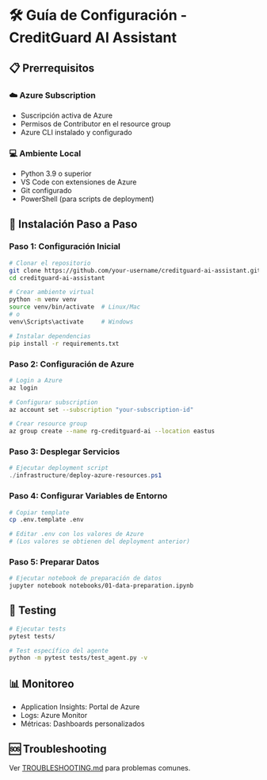 # 🛠️ Guía de Configuración - CreditGuard AI Assistant

## 📋 **Prerrequisitos**

### ☁️ **Azure Subscription**
- Suscripción activa de Azure
- Permisos de Contributor en el resource group
- Azure CLI instalado y configurado

### 💻 **Ambiente Local**
- Python 3.9 o superior
- VS Code con extensiones de Azure
- Git configurado
- PowerShell (para scripts de deployment)

## 🚀 **Instalación Paso a Paso**

### **Paso 1: Configuración Inicial**
```bash
# Clonar el repositorio
git clone https://github.com/your-username/creditguard-ai-assistant.git
cd creditguard-ai-assistant

# Crear ambiente virtual
python -m venv venv
source venv/bin/activate  # Linux/Mac
# o
venv\Scripts\activate     # Windows

# Instalar dependencias
pip install -r requirements.txt
```

### **Paso 2: Configuración de Azure**
```bash
# Login a Azure
az login

# Configurar subscription
az account set --subscription "your-subscription-id"

# Crear resource group
az group create --name rg-creditguard-ai --location eastus
```

### **Paso 3: Desplegar Servicios**
```powershell
# Ejecutar deployment script
./infrastructure/deploy-azure-resources.ps1
```

### **Paso 4: Configurar Variables de Entorno**
```bash
# Copiar template
cp .env.template .env

# Editar .env con los valores de Azure
# (Los valores se obtienen del deployment anterior)
```

### **Paso 5: Preparar Datos**
```bash
# Ejecutar notebook de preparación de datos
jupyter notebook notebooks/01-data-preparation.ipynb
```

## 🧪 **Testing**
```bash
# Ejecutar tests
pytest tests/

# Test específico del agente
python -m pytest tests/test_agent.py -v
```

## 📊 **Monitoreo**
- Application Insights: Portal de Azure
- Logs: Azure Monitor
- Métricas: Dashboards personalizados

## 🆘 **Troubleshooting**
Ver [TROUBLESHOOTING.md](docs/TROUBLESHOOTING.md) para problemas comunes.
